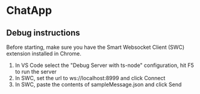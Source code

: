 # ChatApp

## Debug instructions
Before starting, make sure you have the Smart Websocket Client (SWC) extension installed in Chrome.

1. In VS Code select the "Debug Server with ts-node" configuration, hit F5 to run the server
1. In SWC, set the url to ws://localhost:8999 and click Connect
1. In SWC, paste the contents of sampleMessage.json and click Send